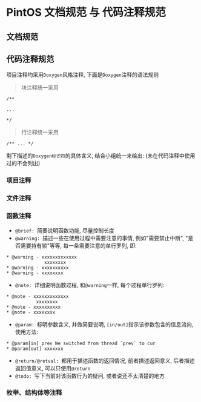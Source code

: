 # PintOS 文档规范 与 代码注释规范

## 文档规范

## 代码注释规范

项目注释均采用`Doxygen`风格注释, 下面是`Doxygen`注释的语法规则

> 块注释统一采用

```
/**

...

*/
```

> 行注释统一采用

```
/** ... */
```

剩下描述的`Doxygen标识符`的具体含义, 结合小组统一来给出: (未在代码注释中使用过的不会列出)

### 项目注释

### 文件注释

### 函数注释

- `@brief: `简要说明函数功能, 尽量控制长度
- `@warning: `描述一些在使用过程中需要注意的事情, 例如"需要禁止中断", "是否需要持有锁"等等, 每一条需要注意的单行罗列, 即:

```
* @warning - xxxxxxxxxxxxx
              xxxxxxxx
* @warning - xxxxxxxxxx
* @warning - xxxxxxxx
```

- `@note: `详细说明函数过程, 和`@warning`一样, 每个过程单行罗列: 

```
* @note - xxxxxxxxxxxxx
           xxxxxxxx
* @note - xxxxxxxxxx
* @note - xxxxxxxx
```

- `@param: `标明参数含义, 并做简要说明, `[in/out]`指示该参数包含的信息流向, 使用方法:

```
* @param[in] prev We switched from thread `prev` to cur
* @param[out] xxxxxxx
```

- `@return/@retval: `都用于描述函数的返回情况, 前者描述返回意义, 后者描述返回值意义, 可以只使用`@return`
- `@todo: `写下当前对该函数行为的疑问, 或者说还不太清楚的地方

### 枚举、结构体等注释